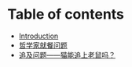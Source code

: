 # Table of contents

* [Introduction](README.md)
* [哲学家就餐问题](dining-philosophers-problem.md)
* [追及问题——猫能追上老鼠吗？](cats-mice.md)


